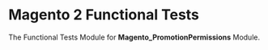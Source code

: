 # Magento 2 Functional Tests

The Functional Tests Module for **Magento_PromotionPermissions** Module.
